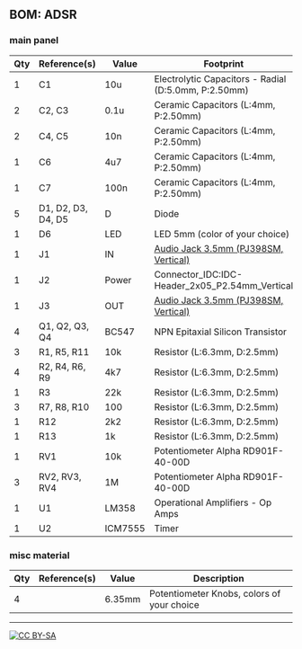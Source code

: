 ## BOM: ADSR

### main panel

|Qty|Reference(s)      |Value  |Footprint                                                                        |
|---|------------------|-------|---------------------------------------------------------------------------------|
|1  |C1                |10u    |Electrolytic Capacitors - Radial (D:5.0mm, P:2.50mm)                             |
|2  |C2, C3            |0.1u   |Ceramic Capacitors (L:4mm, P:2.50mm)                                             |
|2  |C4, C5            |10n    |Ceramic Capacitors (L:4mm, P:2.50mm)                                             |
|1  |C6                |4u7    |Ceramic Capacitors (L:4mm, P:2.50mm)                                             |
|1  |C7                |100n   |Ceramic Capacitors (L:4mm, P:2.50mm)                                             |
|5  |D1, D2, D3, D4, D5|D      |Diode                                                                            |
|1  |D6                |LED    |LED 5mm (color of your choice)                                                   |
|1  |J1                |IN     |[Audio Jack 3.5mm (PJ398SM, Vertical)](https://www.thonk.co.uk/shop/3-5mm-jacks/)|
|1  |J2                |Power  |Connector_IDC:IDC-Header_2x05_P2.54mm_Vertical                                   |
|1  |J3                |OUT    |[Audio Jack 3.5mm (PJ398SM, Vertical)](https://www.thonk.co.uk/shop/3-5mm-jacks/)|
|4  |Q1, Q2, Q3, Q4    |BC547  |NPN Epitaxial Silicon Transistor                                                 |
|3  |R1, R5, R11       |10k    |Resistor (L:6.3mm, D:2.5mm)                                                      |
|4  |R2, R4, R6, R9    |4k7    |Resistor (L:6.3mm, D:2.5mm)                                                      |
|1  |R3                |22k    |Resistor (L:6.3mm, D:2.5mm)                                                      |
|3  |R7, R8, R10       |100    |Resistor (L:6.3mm, D:2.5mm)                                                      |
|1  |R12               |2k2    |Resistor (L:6.3mm, D:2.5mm)                                                      |
|1  |R13               |1k     |Resistor (L:6.3mm, D:2.5mm)                                                      |
|1  |RV1               |10k    |Potentiometer Alpha RD901F-40-00D                                                |
|3  |RV2, RV3, RV4     |1M     |Potentiometer Alpha RD901F-40-00D                                                |
|1  |U1                |LM358  |Operational Amplifiers - Op Amps                                                 |
|1  |U2                |ICM7555|Timer                                                                            |

### misc material

| Qty | Reference(s)             | Value              | Description | 
|-----|--------------------------|--------------------|-------------|
| 4   |                        | 6.35mm              | Potentiometer Knobs, colors of your choice   |

---
[![CC BY-SA](https://licensebuttons.net/l/by-sa/3.0/88x31.png)](https://creativecommons.org/licenses/by-sa/4.0/)

